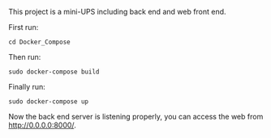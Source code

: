 This project is a mini-UPS including back end and web front end.


First run:

`cd Docker_Compose`


Then run:

`sudo docker-compose build`


Finally run:

`sudo docker-compose up`


Now the back end server is listening properly, you can access the web from http://0.0.0.0:8000/.